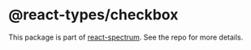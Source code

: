 # @react-types/checkbox

This package is part of [react-spectrum](https://github.com/watheia/spectrum). See the repo for more details.
